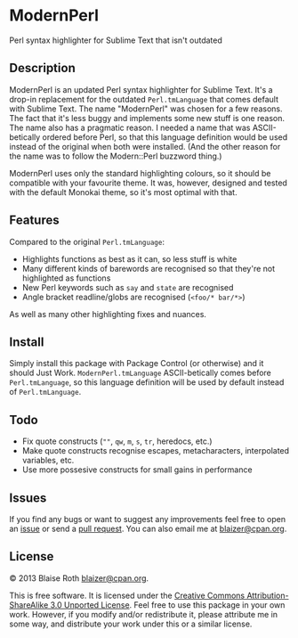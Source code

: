 ModernPerl
==========

Perl syntax highlighter for Sublime Text that isn't outdated

## Description

ModernPerl is an updated Perl syntax highlighter for Sublime Text. It's a drop-in replacement for the outdated `Perl.tmLanguage` that comes default with Sublime Text. The name "ModernPerl" was chosen for a few reasons. The fact that it's less buggy and implements some new stuff is one reason. The name also has a pragmatic reason. I needed a name that was ASCII-betically ordered before Perl, so that this language definition would be used instead of the original when both were installed. (And the other reason for the name was to follow the Modern::Perl buzzword thing.)

ModernPerl uses only the standard highlighting colours, so it should be compatible with your favourite theme. It was, however, designed and tested with the default Monokai theme, so it's most optimal with that.

## Features

Compared to the original `Perl.tmLanguage`:

  * Highlights functions as best as it can, so less stuff is white
  * Many different kinds of barewords are recognised so that they're not highlighted as functions
  * New Perl keywords such as `say` and `state` are recognised
  * Angle bracket readline/globs are recognised (`<foo/* bar/*>`)

As well as many other highlighting fixes and nuances.

## Install

Simply install this package with Package Control (or otherwise) and it should Just Work. `ModernPerl.tmLanguage` ASCII-betically comes before `Perl.tmLanguage`, so this language definition will be used by default instead of `Perl.tmLanguage`.

## Todo

  * Fix quote constructs (`""`, `qw`, `m`, `s`, `tr`, heredocs, etc.)
  * Make quote constructs recognise escapes, metacharacters, interpolated variables, etc.
  * Use more possesive constructs for small gains in performance

## Issues

If you find any bugs or want to suggest any improvements feel free to open an [issue](https://github.com/Blaizer/ModernPerl-sublime/issues/) or send a [pull request](https://github.com/Blaizer/ModernPerl-sublime/compare/). You can also email me at <blaizer@cpan.org>.

## License

&copy; 2013 Blaise Roth <blaizer@cpan.org>.

This is free software. It is licensed under the [Creative Commons Attribution-ShareAlike 3.0 Unported License](http://creativecommons.org/licenses/by-sa/3.0/). Feel free to use this package in your own work. However, if you modify and/or redistribute it, please attribute me in some way, and distribute your work under this or a similar license.

